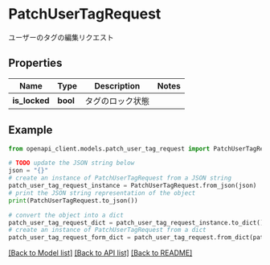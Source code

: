 # PatchUserTagRequest

ユーザーのタグの編集リクエスト

## Properties

Name | Type | Description | Notes
------------ | ------------- | ------------- | -------------
**is_locked** | **bool** | タグのロック状態 | 

## Example

```python
from openapi_client.models.patch_user_tag_request import PatchUserTagRequest

# TODO update the JSON string below
json = "{}"
# create an instance of PatchUserTagRequest from a JSON string
patch_user_tag_request_instance = PatchUserTagRequest.from_json(json)
# print the JSON string representation of the object
print(PatchUserTagRequest.to_json())

# convert the object into a dict
patch_user_tag_request_dict = patch_user_tag_request_instance.to_dict()
# create an instance of PatchUserTagRequest from a dict
patch_user_tag_request_form_dict = patch_user_tag_request.from_dict(patch_user_tag_request_dict)
```
[[Back to Model list]](../README.md#documentation-for-models) [[Back to API list]](../README.md#documentation-for-api-endpoints) [[Back to README]](../README.md)


